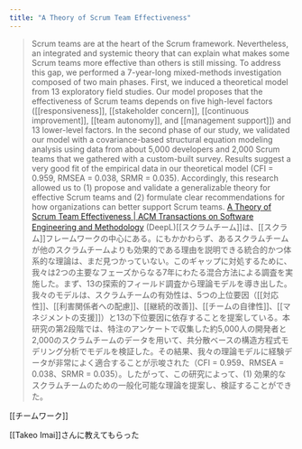 ```yaml
---
title: "A Theory of Scrum Team Effectiveness"
---
```


> Scrum teams are at the heart of the Scrum framework. Nevertheless, an integrated and systemic theory that can explain what makes some Scrum teams more effective than others is still missing. To address this gap, we performed a 7-year-long mixed-methods investigation composed of two main phases. First, we induced a theoretical model from 13 exploratory field studies. Our model proposes that the effectiveness of Scrum teams depends on five high-level factors ([[responsiveness]], [[stakeholder concern]], [[continuous improvement]], [[team autonomy]], and [[management support]]) and 13 lower-level factors. In the second phase of our study, we validated our model with a covariance-based structural equation modeling analysis using data from about 5,000 developers and 2,000 Scrum teams that we gathered with a custom-built survey. Results suggest a very good fit of the empirical data in our theoretical model (CFI = 0.959, RMSEA = 0.038, SRMR = 0.035). Accordingly, this research allowed us to (1) propose and validate a generalizable theory for effective Scrum teams and (2) formulate clear recommendations for how organizations can better support Scrum teams.
[A Theory of Scrum Team Effectiveness | ACM Transactions on Software Engineering and Methodology](https://dl.acm.org/doi/10.1145/3571849)
(DeepL)[[スクラムチーム]]は、[[スクラム]]フレームワークの中心にある。にもかかわらず、あるスクラムチームが他のスクラムチームよりも効果的である理由を説明できる統合的かつ体系的な理論は、まだ見つかっていない。このギャップに対処するために、我々は2つの主要なフェーズからなる7年にわたる混合方法による調査を実施した。まず、13の探索的フィールド調査から理論モデルを導き出した。我々のモデルは、スクラムチームの有効性は、5つの上位要因（[[対応性]]、[[利害関係者への配慮]]、[[継続的改善]]、[[チームの自律性]]、[[マネジメントの支援]]）と13の下位要因に依存することを提案している。本研究の第2段階では、特注のアンケートで収集した約5,000人の開発者と2,000のスクラムチームのデータを用いて、共分散ベースの構造方程式モデリング分析でモデルを検証した。その結果、我々の理論モデルに経験データが非常によく適合することが示唆された（CFI = 0.959、RMSEA = 0.038、SRMR = 0.035）。したがって、この研究によって、(1) 効果的なスクラムチームのための一般化可能な理論を提案し、検証することができた。

[[チームワーク]]

[[Takeo Imai]]さんに教えてもらった

